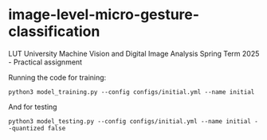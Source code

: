 # image-level-micro-gesture-classification
LUT University Machine Vision and Digital Image Analysis Spring Term 2025 - Practical assignment

Running the code for training:

```python3 model_training.py --config configs/initial.yml --name initial```

And for testing

```python3 model_testing.py --config configs/initial.yml --name initial --quantized false```

